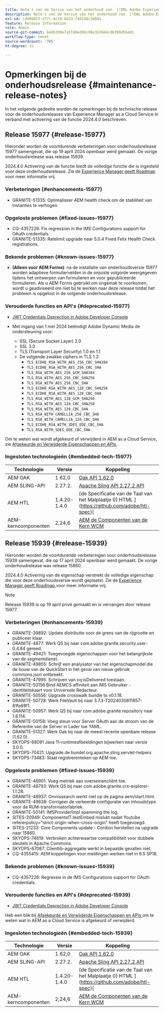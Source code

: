 ```yaml
---
title: Nota's van de Versie van het onderhoud van  [!DNL Adobe Experience Manager]  verbonden aan 2024.4.0 eigenschapactivering.
description: Nota's van de Versie van het onderhoud van  [!DNL Adobe Experience Manager]  verbonden aan 2024.4.0 eigenschapactivering.
exl-id: cd996853-e77c-4c10-bb23-f4810dc3d881
feature: Release Information
role: Admin
source-git-commit: 6e8b299e7a5fd0ed90c98e3b3664cd6399d5bdd1
workflow-type: tm+mt
source-wordcount: '705'
ht-degree: 1%

---
```


# Opmerkingen bij de onderhoudsrelease {#maintenance-release-notes}

In het volgende gedeelte worden de opmerkingen bij de technische release voor de onderhoudsreleases van Experience Manager as a Cloud Service in verband met activering van de functie 2024.4.0 beschreven.

## Release 15977 {#release-15977}

Hieronder worden de voortdurende verbeteringen voor onderhoudsrelease 15977 samengevat, die op 19 april 2024 openbaar werd gemaakt. De vorige onderhoudsrelease was release 15939.

2024.4.0 Activering van de functie biedt de volledige functie die is ingesteld voor deze onderhoudsrelease. Zie de [ Experience Manager geeft Roadmap ](https://experienceleague.adobe.com/docs/experience-manager-release-information/aem-release-updates/update-releases-roadmap.html) voor meer informatie vrij.

### Verbeteringen {#enhancements-15977}

* GRANITE-51335: Optimaliseer AEM health check om de stabiliteit van instanties te verhogen.

### Opgeloste problemen {#fixed-issues-15977}

* CQ-4357226: Fix regression in the IMS Configurations support for OAuth credentials.
* GRANITE-51335: Ratelimit upgrade naar 5.0.4 Fixed Felix Health Check registrations.

### Bekende problemen {#known-issues-15977}

* **(Alleen voor AEM Forms)**: na de installatie van onderhoudsversie 15977 worden adaptieve formuliervelden in de onjuiste volgorde weergegeven tijdens het ontwerpen van formulieren en voor gepubliceerde formulieren. Als u AEM Forms gebruikt om ongemak te voorkomen, wordt u geadviseerd om niet bij te werken naar deze release totdat het probleem is opgelost in de volgende onderhoudsrelease.

### Verouderde functies en API&#39;s {#deprecated-15977}

* [JWT Credentials Deprection in Adobe Developer Console](/help/security/jwt-credentials-deprecation-in-adobe-developer-console.md)

* Met ingang van 1 mei 2024 beëindigt Adobe Dynamic Media de ondersteuning voor:

   * SSL (Secure Socket Layer) 2.0
   * SSL 3.0
   * TLS (Transport Layer Security) 1.0 en 1.1
   * De volgende zwakke ciphers in TLS 1.2:
      * `TLS_ECDHE_RSA_WITH_AES_256_CBC_SHA384`
      * `TLS_ECDHE_RSA_WITH_AES_256_CBC_SHA`
      * `TLS_RSA_WITH_AES_256_GCM_SHA384`
      * `TLS_RSA_WITH_AES_256_CBC_SHA256`
      * `TLS_RSA_WITH_AES_256_CBC_SHA`
      * `TLS_ECDHE_RSA_WITH_AES_128_CBC_SHA256`
      * `TLS_ECDHE_RSA_WITH_AES_128_CBC_SHA`
      * `TLS_RSA_WITH_AES_128_GCM_SHA256`
      * `TLS_RSA_WITH_AES_128_CBC_SHA256`
      * `TLS_RSA_WITH_AES_128_CBC_SHA`
      * `TLS_RSA_WITH_CAMELLIA_256_CBC_SHA`
      * `TLS_RSA_WITH_CAMELLIA_128_CBC_SHA`
      * `TLS_ECDHE_RSA_WITH_3DES_EDE_CBC_SHA`
      * `TLS_RSA_WITH_SDES_EDE_CBC_SHA`

Om te weten wat wordt afgekeurd of verwijderd in AEM as a Cloud Service, zie [ Afgekeurde en Verwijderde Eigenschappen en APIs ](/help/release-notes/deprecated-removed-features.md).

### Ingesloten technologieën {#embedded-tech-15977}

| Technologie | Versie | Koppeling |
|---|---|---|
| AEM OAK | 1 62,0 | [ Oak API 1.62.0 ](https://www.javadoc.io/doc/org.apache.jackrabbit/oak-api/1.62.0/index.html) |
| AEM SLING-API | 2.27.2. | [ Apache Sling API 2.27.2 API ](https://www.javadoc.io/doc/org.apache.sling/org.apache.sling.api/latest/index.html) |
| AEM HTL | 1.4.20-1.4.0 | {de Specificatie van de Taal van het Malplaatje 0} HTML ](https://github.com/adobe/htl-spec)[ |
| AEM-kerncomponenten | 2,24,6 | [ AEM de Componenten van de Kern WCM ](https://github.com/adobe/aem-core-wcm-components) |

## Release 15939 {#release-15939}

Hieronder worden de voortdurende verbeteringen voor onderhoudsrelease 15939 samengevat, die op 17 april 2024 openbaar werd gemaakt. De vorige onderhoudrelease was release 15860.

2024.4.0 Activering van de eigenschap verstrekt de volledige eigenschap die voor deze onderhoudsversie wordt geplaatst. Zie de [ Experience Manager geeft Roadmap ](https://experienceleague.adobe.com/docs/experience-manager-release-information/aem-release-updates/update-releases-roadmap.html) voor meer informatie vrij.

>[!NOTE]
>
>Release 15939 is op 19 april privé gemaakt en is vervangen door release 15977.

### Verbeteringen {#enhancements-15939}

* GRANITE-39892: Update distributie voor de grens van de rijgrootte en publiceer klaar.
* GRANITE-4877: Werk QS bij naar com.adobe.granite.security.user-0.4.84 gereed.
* GRANITE-49421: Toegevoegde eigenschappen voor het belangrijkste van de segmentdienst.
* GRANITE-49855: Schrijf een analysator van het eigenschapmodel die de bouw van de QuickStart in het geval van nieuw gebruik commons.json ontbreekt.
* GRANITE-47995: Schrijven van cq:isDelivered toestaan.
* GRANITE-50156 Bind AEMCS affiniteit aan IMS Gebruiker - identiteitskaart voor Universele Redacteur.
* GRANITE-50556: Upgrade crosswalk bundle to v0.1.18.
* GRANITE-50728: Werk FileVault bij naar 3.7.3-T2024030811857-81fa88f1.
* GRANITE-50957: Werk QS bij naar com.adobe.granite.repository naar 1.8.114.
* GRANITE-50158: Voeg steun voor Server OAuth aan de stroom van de Referentie van de Server in Lader toe YAML.
* GRANITE-51327: Werk Oak bij naar de meest recente openbare release (1.62.0).
* SKYOPS-68091 Java 11-runtimeafbeeldingen bijwerken naar versie 3.0.0.
* SKYOPS-70421: Upgrade de bundel org.apache.sling.servlet-helpers
* SKYOPS-73483: Staat registrerenteken op AEM toe.

### Opgeloste problemen {#fixed-issues-15939}

* GRANITE-46901: Voeg metriek aan overseinencliënt toe.
* GRANITE-48793: Werk QS bij naar com.adobe.granite.crx-explorer-1.1.28.
* GRANITE-48937: Omnissearch werkt niet op de pagina aem/start.html.
* GRANITE-49638: Corrigeer de verkeerde configuratie van inhoudstype voor de RUM-transformatorfabriek.
* GRANITE-50141: IMSProviderImpl spamming the log.
* SITES-20949: ComponentsIT.testEmbed mislukt nadat Youtube refererpolicy=&quot;strict-origin-when-cross-origin&quot; heeft toegevoegd.
* SITES-21233: Core Components update - Cordion herstellen na upgrade naar 15860.
* SKYOPS-74819: Verbroken achterwaartse compatibiliteit voor dubbele sleutels in Apache Commons.
* SKYOPS-67087: Clientlib-aggregatie werkt in bepaalde gevallen niet.
* CQ-4355415: AEM koppelingen voor meldingen werken niet in 6.5 SP18.

### Bekende problemen {#known-issues-15939}

* CQ-4357226: Regressie in de IMS Configurations support for OAuth credentials.

### Verouderde functies en API&#39;s {#deprecated-15939}

* [JWT Credentials Deprection in Adobe Developer Console](/help/security/jwt-credentials-deprecation-in-adobe-developer-console.md)

Heb een blik bij [ Afgekeurde en Verwijderde Eigenschappen en APIs ](/help/release-notes/deprecated-removed-features.md) om te weten wat in AEM as a Cloud Service is afgekeurd of verwijderd.

### Ingesloten technologieën {#embedded-tech-15939}

| Technologie | Versie | Koppeling |
|---|---|---|
| AEM OAK | 1 62,0 | [ Oak API 1.62.0 ](https://www.javadoc.io/doc/org.apache.jackrabbit/oak-api/1.62.0/index.html) |
| AEM SLING-API | 2.27.2. | [ Apache Sling API 2.27.2 API ](https://www.javadoc.io/doc/org.apache.sling/org.apache.sling.api/latest/index.html) |
| AEM HTL | 1.4.20-1.4.0 | {de Specificatie van de Taal van het Malplaatje 0} HTML ](https://github.com/adobe/htl-spec)[ |
| AEM-kerncomponenten | 2,24,6 | [ AEM de Componenten van de Kern WCM ](https://github.com/adobe/aem-core-wcm-components) |
